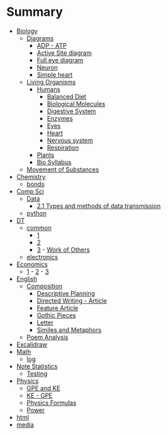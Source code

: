 # Summary

- [Biology]()
    - [Diagrams]()
        - [ADP - ATP](<Biology\Diagrams\ADP%20-%20ATP.md>)
        - [Active Site diagram](<Biology\Diagrams\Active%20Site%20diagram.md>)
        - [Full eye diagram](<Biology\Diagrams\Full%20eye%20diagram.md>)
        - [Neuron](<Biology\Diagrams\Neuron.md>)
        - [Simple heart](<Biology\Diagrams\Simple%20heart.md>)
    - [Living Organisms]()
        - [Humans](<Biology\Living%20Organisms\Humans\Humans.md>)
            - [Balanced Diet](<Biology\Living%20Organisms\Humans\Balanced%20Diet.md>)
            - [Biological Molecules](<Biology\Living%20Organisms\Humans\Biological%20Molecules.md>)
            - [Digestive System](<Biology\Living%20Organisms\Humans\Digestive%20System.md>)
            - [Enzymes](<Biology\Living%20Organisms\Humans\Enzymes.md>)
            - [Eyes](<Biology\Living%20Organisms\Humans\Eyes.md>)
            - [Heart](<Biology\Living%20Organisms\Humans\Heart.md>)
            - [Nervous system](<Biology\Living%20Organisms\Humans\Nervous%20system.md>)
            - [Respiration](<Biology\Living%20Organisms\Humans\Respiration.md>)
        - [Plants]()
        - [Bio Syllabus](<Biology\Living%20Organisms\Bio%20Syllabus.md>)
    - [Movement of Substances](<Biology\Movement%20of%20Substances.md>)
- [Chemistry]()
    - [bonds](<Chemistry\bonds.md>)
- [Comp Sci]()
    - [Data]()
        - [2.1 Types and methods of data transmission](<Comp%20Sci\Data\2.1%20Types%20and%20methods%20of%20data%20transmission.md>)
    - [python]()
- [DT]()
    - [common]()
        - [1]()
        - [2]()
        - [3]()
                - [Work of Others](<DT\common\3\3\Work%20of%20Others.md>)
    - [electronics]()
- [Economics]()
    - [1]()
            - [2]()
            - [3]()
- [English]()
    - [Composition]()
        - [Descriptive Planning](<English\Composition\Descriptive%20Planning.md>)
        - [Directed Writing - Article](<English\Composition\Directed%20Writing%20-%20Article.md>)
        - [Feature Article](<English\Composition\Feature%20Article.md>)
        - [Gothic Pieces](<English\Composition\Gothic%20Pieces.md>)
        - [Letter](<English\Composition\Letter.md>)
        - [Similes and Metaphors](<English\Composition\Similes%20and%20Metaphors.md>)
    - [Poem Analysis]()
- [Excalidraw]()
- [Math]()
    - [log](<Math\log.md>)
- [Note Statistics]()
    - [Testing](<Note%20Statistics\Testing.md>)
- [Physics]()
    - [GPE and KE](<Physics\GPE%20and%20KE.md>)
    - [KE - GPE](<Physics\KE%20-%20GPE.md>)
    - [Physics Formulas](<Physics\Physics%20Formulas.md>)
    - [Power](<Physics\Power.md>)
- [html]()
- [media]()
